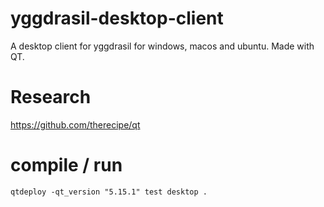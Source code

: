 # yggdrasil-desktop-client
A desktop client for yggdrasil for windows, macos and ubuntu. Made with QT.


# Research

https://github.com/therecipe/qt

# compile / run

```
qtdeploy -qt_version "5.15.1" test desktop .
```